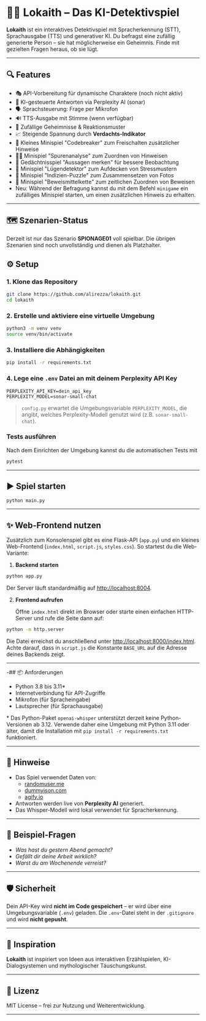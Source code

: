 # 🕵️‍♂️ Lokaith – Das KI-Detektivspiel

**Lokaith** ist ein interaktives Detektivspiel mit Spracherkennung (STT), Sprachausgabe (TTS) und generativer KI. Du befragst eine zufällig generierte Person – sie hat möglicherweise ein Geheimnis. Finde mit gezielten Fragen heraus, ob sie lügt.

---

## 🔍 Features

- 🎭 API-Vorbereitung für dynamische Charaktere (noch nicht aktiv)
- 🤖 KI-gesteuerte Antworten via Perplexity AI (sonar)
- 🗣️ Sprachsteuerung: Frage per Mikrofon
- 🔊 TTS-Ausgabe mit Stimme (wenn verfügbar)
- 🧠 Zufällige Geheimnisse & Reaktionsmuster
- 📈 Steigende Spannung durch **Verdachts-Indikator**
- 🔐 Kleines Minispiel "Codebreaker" zum Freischalten zusätzlicher Hinweise
- 🕵️‍♀️ Minispiel "Spurenanalyse" zum Zuordnen von Hinweisen
- 🎴 Gedächtnisspiel "Aussagen merken" für bessere Beobachtung
- 💬 Minispiel "Lügendetektor" zum Aufdecken von Stressmustern
- 🧩 Minispiel "Indizien-Puzzle" zum Zusammensetzen von Fotos
- 📂 Minispiel "Beweismittelkette" zum zeitlichen Zuordnen von Beweisen
- Neu: Während der Befragung kannst du mit dem Befehl `minigame` ein zufälliges
  Minispiel starten, um einen zusätzlichen Hinweis zu erhalten.

---

## 🗺️ Szenarien-Status

Derzeit ist nur das Szenario **SPIONAGE01** voll spielbar. Die übrigen Szenarien sind noch unvollständig und dienen als Platzhalter.

## ⚙️ Setup

### 1. Klone das Repository

```bash
git clone https://github.com/alirezza/lokaith.git
cd lokaith
```

### 2. Erstelle und aktiviere eine virtuelle Umgebung

```bash
python3 -m venv venv
source venv/bin/activate
```

### 3. Installiere die Abhängigkeiten

```bash
pip install -r requirements.txt
```

### 4. Lege eine `.env` Datei an mit deinem Perplexity API Key

```env
PERPLEXITY_API_KEY=dein_api_key
PERPLEXITY_MODEL=sonar-small-chat
```

> `config.py` erwartet die Umgebungsvariable `PERPLEXITY_MODEL`,
> die angibt, welches Perplexity-Modell genutzt wird (z.B.
> `sonar-small-chat`).

### Tests ausführen

Nach dem Einrichten der Umgebung kannst du die automatischen Tests mit

```bash
pytest
```

---

## ▶️ Spiel starten

```bash
python main.py
```

---

## ✨ Web-Frontend nutzen

Zusätzlich zum Konsolenspiel gibt es eine Flask-API (`app.py`) und ein kleines
Web-Frontend (`index.html`, `script.js`, `styles.css`). So startest du die Web-
Variante:

1. **Backend starten**

```bash
python app.py
```

   Der Server läuft standardmäßig auf <http://localhost:8004>.

2. **Frontend aufrufen**

   Öffne `index.html` direkt im Browser oder starte einen einfachen HTTP-Server
   und rufe die Seite dann auf:

```bash
python -m http.server
```

   Die Datei erreichst du anschließend unter
   <http://localhost:8000/index.html>. Achte darauf, dass in `script.js` die
   Konstante `BASE_URL` auf die Adresse deines Backends zeigt.

---

-## 📦 Anforderungen

- Python 3.8 bis 3.11\*
- Internetverbindung für API-Zugriffe
- Mikrofon (für Spracheingabe)
- Lautsprecher (für Sprachausgabe)

\* Das Python-Paket `openai-whisper` unterstützt derzeit keine Python-Versionen
ab 3.12. Verwende daher eine Umgebung mit Python 3.11 oder älter, damit die
Installation mit `pip install -r requirements.txt` funktioniert.

---

## 📌 Hinweise

- Das Spiel verwendet Daten von:
  - [randomuser.me](https://randomuser.me/)
  - [dummyjson.com](https://dummyjson.com/users)
  - [agify.io](https://agify.io/)
- Antworten werden live von **Perplexity AI** generiert.
- Das Whisper-Modell wird lokal verwendet für Spracherkennung.

---

## 🧪 Beispiel-Fragen

- *Was hast du gestern Abend gemacht?*
- *Gefällt dir deine Arbeit wirklich?*
- *Warst du am Wochenende verreist?*

---

## 🛡️ Sicherheit

Dein API-Key wird **nicht im Code gespeichert** – er wird über eine Umgebungsvariable (`.env`) geladen. Die `.env`-Datei steht in der `.gitignore` und wird **nicht gepusht**.

---

## 🧠 Inspiration

**Lokaith** ist inspiriert von Ideen aus interaktiven Erzählspielen, KI-Dialogsystemen und mythologischer Täuschungskunst.

---

## 📝 Lizenz

MIT License – frei zur Nutzung und Weiterentwicklung.

---
